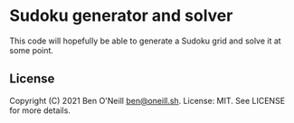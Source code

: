 # Sudoku generator and solver

This code will hopefully be able to generate a Sudoku grid and solve it at some
point.

## License

Copyright (C) 2021 Ben O'Neill <ben@oneill.sh>. License: MIT. See LICENSE
for more details.
